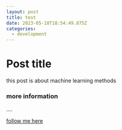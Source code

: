 ```yaml
---
layout: post
title: test
date: 2023-05-18T18:54:49.875Z
categories:
  - development
---
```

# Post title
this post is about machine learning methods
### more information
....

[follow me here](github.com/hrszpuk)